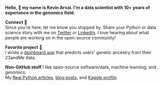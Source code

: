 **Hello, :wave: my name is Kevin Arvai. I'm a data scientist with 10+ years of experience in the genomics field.**

**Connect** :handshake:  
Since you're here, let me know you stopped by. Share your Python or data science story with me on [Twitter](https://twitter.com/arvkevi) or [LinkedIn](https://www.linkedin.com/in/kevinarvai/). I love hearing about what people are working on in the open-source community!

**Favorite project** :dna:  
I wrote a [dashboard app](https://github.com/arvkevi/ezancestry) that predicts users' genetic ancestry from their 23andMe data.

**Non-GitHub stuff**
I like open-source software/data, machine learning, and genomics.  
My [Real Python articles](https://realpython.com/team/karvai/), [blog posts](https://medium.com/@arvkevi), and [Kaggle profile](https://www.kaggle.com/kevinarvai).
